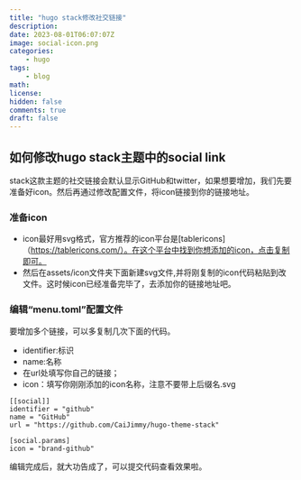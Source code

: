 ```yaml
---
title: "hugo stack修改社交链接"
description: 
date: 2023-08-01T06:07:07Z
image: social-icon.png
categories:
    - hugo
tags:
    - blog
math: 
license: 
hidden: false
comments: true
draft: false
---
```


## 如何修改hugo stack主题中的social link
stack这款主题的社交链接会默认显示GitHub和twitter，如果想要增加，我们先要准备好icon。然后再通过修改配置文件，将icon链接到你的链接地址。
### 准备icon
- icon最好用svg格式，官方推荐的icon平台是[tablericons]（https://tablericons.com/）。在这个平台中找到你想添加的icon，点击复制即可。
- 然后在assets/icon文件夹下面新建svg文件,并将刚复制的icon代码粘贴到改文件。这时候icon已经准备完毕了，去添加你的链接地址吧。

### 编辑“menu.toml”配置文件
要增加多个链接，可以多复制几次下面的代码。
- identifier:标识
- name:名称
- 在url处填写你自己的链接；
- icon：填写你刚刚添加的icon名称，注意不要带上后缀名.svg
```
[[social]]
identifier = "github"
name = "GitHub"
url = "https://github.com/CaiJimmy/hugo-theme-stack"

[social.params]
icon = "brand-github"
```
编辑完成后，就大功告成了，可以提交代码查看效果啦。

